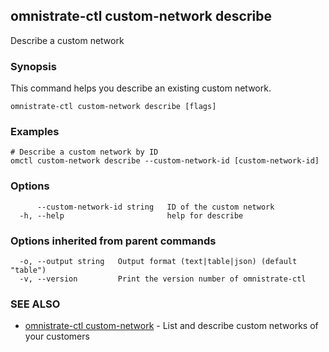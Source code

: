 ## omnistrate-ctl custom-network describe

Describe a custom network

### Synopsis

This command helps you describe an existing custom network.

```
omnistrate-ctl custom-network describe [flags]
```

### Examples

```
# Describe a custom network by ID
omctl custom-network describe --custom-network-id [custom-network-id]
```

### Options

```
      --custom-network-id string   ID of the custom network
  -h, --help                       help for describe
```

### Options inherited from parent commands

```
  -o, --output string   Output format (text|table|json) (default "table")
  -v, --version         Print the version number of omnistrate-ctl
```

### SEE ALSO

* [omnistrate-ctl custom-network](omnistrate-ctl_custom-network.md)	 - List and describe custom networks of your customers

